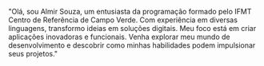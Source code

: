 "Olá, sou Almir Souza, um entusiasta da programação formado pelo IFMT Centro de Referência de Campo Verde. Com experiência em diversas linguagens, transformo ideias em soluções digitais. Meu foco está em criar aplicações inovadoras e funcionais. Venha explorar meu mundo de desenvolvimento e descobrir como minhas habilidades podem impulsionar seus projetos."

<!---
Almiraparecidodesouza/Almiraparecidodesouza is a ✨ special ✨ repository because its `README.md` (this file) appears on your GitHub profile.
You can click the Preview link to take a look at your changes.
--->
